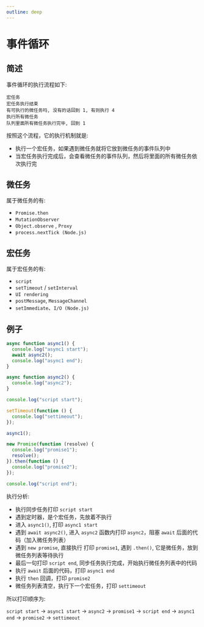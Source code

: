 ```yaml
---
outline: deep
---
```


# 事件循环

## 简述

事件循环的执行流程如下:

```txt:line-numbers=1
宏任务
宏任务执行结束
有可执行的微任务吗, 没有的话回到 1, 有则执行 4
执行所有微任务
队列里面所有微任务执行完毕, 回到 1
```

按照这个流程，它的执行机制就是:

- 执行一个宏任务，如果遇到微任务就将它放到微任务的事件队列中
- 当宏任务执行完成后，会查看微任务的事件队列，然后将里面的所有微任务依次执行完

## 微任务

属于微任务的有:

- `Promise.then`
- `MutationObserver`
- `Object.observe` , `Proxy`
- `process.nextTick (Node.js)`

## 宏任务

属于宏任务的有:

- `script`
- `setTimeout` / `setInterval`
- `UI rendering`
- `postMessage`, `MessageChannel`
- `setImmediate`、`I/O (Node.js)`

## 例子

```js
async function async1() {
  console.log("async1 start");
  await async2();
  console.log("async1 end");
}

async function async2() {
  console.log("async2");
}

console.log("script start");

setTimeout(function () {
  console.log("settimeout");
});

async1();

new Promise(function (resolve) {
  console.log("promise1");
  resolve();
}).then(function () {
  console.log("promise2");
});

console.log("script end");
```

执行分析:

- 执行同步任务打印 `script start`
- 遇到定时器，是个宏任务，先放着不执行
- 进入 `async1()`, 打印 `async1 start`
- 遇到 `await async2()`, 进入 `async2` 函数内打印 `async2`，阻塞 `await` 后面的代码（加入微任务列表）
- 遇到 `new promise`, 直接执行 打印 `promise1`, 遇到 `.then()`, 它是微任务，放到微任务列表等待执行
- 最后一句打印 `script end`, 同步任务执行完成，开始执行微任务列表中的代码
- 执行 `await` 后面的代码，打印 `async1 end`
- 执行 `then` 回调，打印 `promise2`
- 微任务列表清空，执行下一个宏任务，打印 `settimeout`

所以打印顺序为: 

`script start` -> `async1 start` -> `async2` -> `promise1` -> `script end` -> `async1 end` -> `promise2` -> `settimeout`
